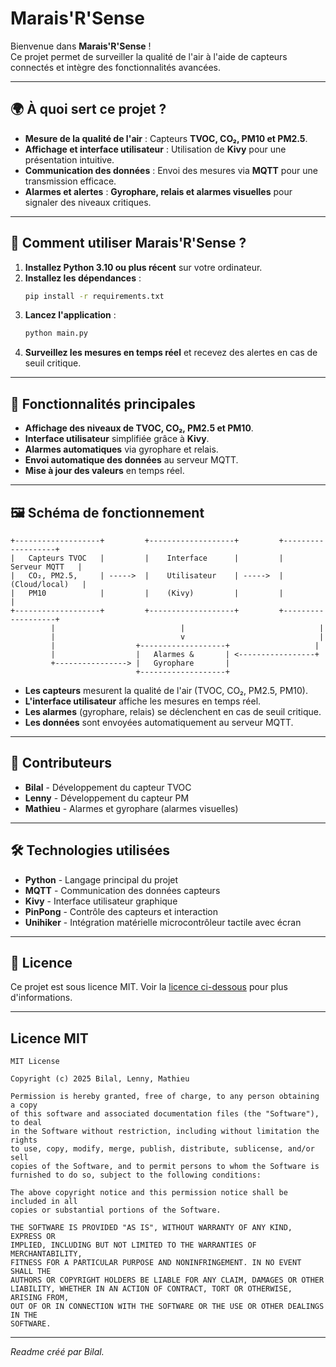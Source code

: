 # Marais'R'Sense

Bienvenue dans **Marais'R'Sense** !  
Ce projet permet de surveiller la qualité de l'air à l'aide de capteurs connectés et intègre des fonctionnalités avancées.

---

## 🌍 À quoi sert ce projet ?

- **Mesure de la qualité de l'air** : Capteurs **TVOC, CO₂, PM10 et PM2.5**.
- **Affichage et interface utilisateur** : Utilisation de **Kivy** pour une présentation intuitive.
- **Communication des données** : Envoi des mesures via **MQTT** pour une transmission efficace.
- **Alarmes et alertes** : **Gyrophare, relais et alarmes visuelles** pour signaler des niveaux critiques.

---

## 🚀 Comment utiliser Marais'R'Sense ?

1. **Installez Python 3.10 ou plus récent** sur votre ordinateur.
2. **Installez les dépendances** :
   ```bash
   pip install -r requirements.txt
   ```
3. **Lancez l'application** :
   ```bash
   python main.py
   ```
4. **Surveillez les mesures en temps réel** et recevez des alertes en cas de seuil critique.

---

## 🔧 Fonctionnalités principales

- **Affichage des niveaux de TVOC, CO₂, PM2.5 et PM10**.
- **Interface utilisateur** simplifiée grâce à **Kivy**.
- **Alarmes automatiques** via gyrophare et relais.
- **Envoi automatique des données** au serveur MQTT.
- **Mise à jour des valeurs** en temps réel.

---

## 🖼️ Schéma de fonctionnement

```
+-------------------+         +-------------------+         +-------------------+
|   Capteurs TVOC   |         |    Interface      |         |    Serveur MQTT   |
|   CO₂, PM2.5,     | ----->  |    Utilisateur    | ----->  |   (Cloud/local)   |
|   PM10            |         |    (Kivy)         |         |                   |
+-------------------+         +-------------------+         +-------------------+
         |                            |                              |
         |                            v                              |
         |                  +-------------------+                   |
         |                  |   Alarmes &       | <-----------------+
         +----------------> |   Gyrophare       |
                            +-------------------+
```

- **Les capteurs** mesurent la qualité de l'air (TVOC, CO₂, PM2.5, PM10).
- **L'interface utilisateur** affiche les mesures en temps réel.
- **Les alarmes** (gyrophare, relais) se déclenchent en cas de seuil critique.
- **Les données** sont envoyées automatiquement au serveur MQTT.

---

## 📖 Contributeurs

- **Bilal** - Développement du capteur TVOC
- **Lenny** - Développement du capteur PM
- **Mathieu** - Alarmes et gyrophare (alarmes visuelles)

---

## 🛠 Technologies utilisées

- **Python** - Langage principal du projet
- **MQTT** - Communication des données capteurs
- **Kivy** - Interface utilisateur graphique
- **PinPong** - Contrôle des capteurs et interaction
- **Unihiker** - Intégration matérielle microcontrôleur tactile avec écran

---

## 📝 Licence

Ce projet est sous licence MIT. Voir la [licence ci-dessous](#licence-mit) pour plus d'informations.

---

## Licence MIT

```text
MIT License

Copyright (c) 2025 Bilal, Lenny, Mathieu

Permission is hereby granted, free of charge, to any person obtaining a copy
of this software and associated documentation files (the "Software"), to deal
in the Software without restriction, including without limitation the rights
to use, copy, modify, merge, publish, distribute, sublicense, and/or sell
copies of the Software, and to permit persons to whom the Software is
furnished to do so, subject to the following conditions:

The above copyright notice and this permission notice shall be included in all
copies or substantial portions of the Software.

THE SOFTWARE IS PROVIDED "AS IS", WITHOUT WARRANTY OF ANY KIND, EXPRESS OR
IMPLIED, INCLUDING BUT NOT LIMITED TO THE WARRANTIES OF MERCHANTABILITY,
FITNESS FOR A PARTICULAR PURPOSE AND NONINFRINGEMENT. IN NO EVENT SHALL THE
AUTHORS OR COPYRIGHT HOLDERS BE LIABLE FOR ANY CLAIM, DAMAGES OR OTHER
LIABILITY, WHETHER IN AN ACTION OF CONTRACT, TORT OR OTHERWISE, ARISING FROM,
OUT OF OR IN CONNECTION WITH THE SOFTWARE OR THE USE OR OTHER DEALINGS IN THE
SOFTWARE.
```

---

_Readme créé par Bilal._
